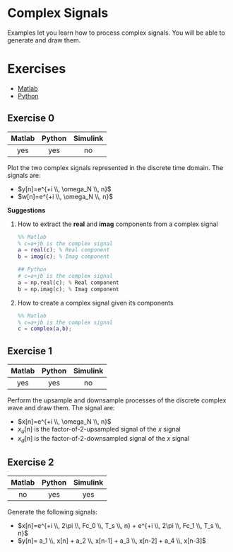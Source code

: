 Complex Signals
===

Examples let you learn how to process complex signals. You will be able to generate and draw them.

# Exercises

* [Matlab](./matlab/)
* [Python](./python/)

## Exercise 0

| **Matlab** | **Python** | **Simulink** |
|:----------:|:----------:|:------------:|
|     yes    |     yes    |      no      |

Plot the two complex signals represented in the discrete time domain. The signals are:

- $y[n]=e^{+i \\, \omega_N \\, n}$
- $w[n]=e^{+i \\, \omega_N \\, n}$

**Suggestions**

1. How to extract the **real** and **imag** components from a complex signal

    ```matlab
    %% Matlab
    % c=a+jb is the complex signal
    a = real(c); % Real component
    b = imag(c); % Imag component
    ```

    ```python
    ## Python
    # c=a+jb is the complex signal
    a = np.real(c); % Real component
    b = np.imag(c); % Imag component
    ```   

2. How to create a complex signal given its components

    ```matlab
    %% Matlab
    % c=a+jb is the complex signal
    c = complex(a,b);
    ```

## Exercise 1

| **Matlab** | **Python** | **Simulink** |
|:----------:|:----------:|:------------:|
|     yes    |     yes    |      no      |

Perform the upsample and downsample processes of the discrete complex
wave and draw them. The signal are:

- $x[n]=e^{+i \\, \omega_N \\, n}$
- $x_u[n]$ is the factor-of-2-upsampled signal of the $x$ signal
- $x_d[n]$ is the factor-of-2-downsampled signal of the $x$ signal

## Exercise 2

| **Matlab** | **Python** | **Simulink** |
|:----------:|:----------:|:------------:|
|     no     |     yes    |      yes     |

Generate the following signals:

- $x[n]=e^{+i \\, 2\pi \\, Fc_0 \\, T_s \\, n} + e^{+i \\, 2\pi \\, Fc_1 \\, T_s \\, n}$
- $y[n]= a_1 \\, x[n] + a_2 \\, x[n-1] + a_3 \\, x[n-2] + a_4 \\, x[n-3]$

